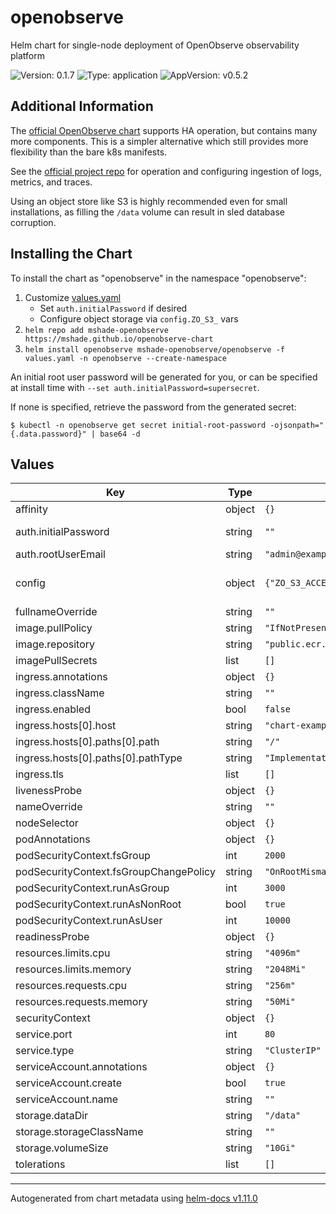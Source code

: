 # openobserve

Helm chart for single-node deployment of OpenObserve observability platform

![Version: 0.1.7](https://img.shields.io/badge/Version-0.1.7-informational?style=flat-square) ![Type: application](https://img.shields.io/badge/Type-application-informational?style=flat-square) ![AppVersion: v0.5.2](https://img.shields.io/badge/AppVersion-v0.5.2-informational?style=flat-square)

## Additional Information

The [official OpenObserve chart](https://github.com/openobserve/openobserve-helm-chart/) supports HA operation, but contains many more components.
This is a simpler alternative which still provides more flexibility than the bare k8s manifests.

See the [official project repo](https://github.com/openobserve/openobserve) for operation and
configuring ingestion of logs, metrics, and traces.

Using an object store like S3 is highly recommended even for small installations, as filling the `/data` volume can result in sled database corruption.

## Installing the Chart

To install the chart as "openobserve" in the namespace "openobserve":

1. Customize [values.yaml](./values.yaml)
    - Set `auth.initialPassword` if desired
    - Configure object storage via `config.ZO_S3_` vars
2. `helm repo add mshade-openobserve https://mshade.github.io/openobserve-chart`
3. `helm install openobserve mshade-openobserve/openobserve -f values.yaml -n openobserve --create-namespace`

An initial root user password will be generated for you, or can be specified at install time with `--set auth.initialPassword=supersecret`.

If none is specified, retrieve the password from the generated secret:
```
$ kubectl -n openobserve get secret initial-root-password -ojsonpath="{.data.password}" | base64 -d
```

## Values

| Key | Type | Default | Description |
|-----|------|---------|-------------|
| affinity | object | `{}` |  |
| auth.initialPassword | string | `""` | A random initial password will be set if left empty |
| auth.rootUserEmail | string | `"admin@example.com"` | email address for root user |
| config | object | `{"ZO_S3_ACCESS_KEY":"","ZO_S3_BUCKET_NAME":"","ZO_S3_REGION_NAME":"","ZO_S3_SECRET_KEY":"","ZO_S3_SERVER_URL":""}` | Env vars for OpenObserve configuration see https://github.com/openobserve/openobserve-helm-chart/blob/main/values.yaml#L70 |
| fullnameOverride | string | `""` |  |
| image.pullPolicy | string | `"IfNotPresent"` |  |
| image.repository | string | `"public.ecr.aws/zinclabs/openobserve"` |  |
| imagePullSecrets | list | `[]` |  |
| ingress.annotations | object | `{}` |  |
| ingress.className | string | `""` |  |
| ingress.enabled | bool | `false` |  |
| ingress.hosts[0].host | string | `"chart-example.local"` |  |
| ingress.hosts[0].paths[0].path | string | `"/"` |  |
| ingress.hosts[0].paths[0].pathType | string | `"ImplementationSpecific"` |  |
| ingress.tls | list | `[]` |  |
| livenessProbe | object | `{}` |  |
| nameOverride | string | `""` |  |
| nodeSelector | object | `{}` |  |
| podAnnotations | object | `{}` |  |
| podSecurityContext.fsGroup | int | `2000` |  |
| podSecurityContext.fsGroupChangePolicy | string | `"OnRootMismatch"` |  |
| podSecurityContext.runAsGroup | int | `3000` |  |
| podSecurityContext.runAsNonRoot | bool | `true` |  |
| podSecurityContext.runAsUser | int | `10000` |  |
| readinessProbe | object | `{}` |  |
| resources.limits.cpu | string | `"4096m"` |  |
| resources.limits.memory | string | `"2048Mi"` |  |
| resources.requests.cpu | string | `"256m"` |  |
| resources.requests.memory | string | `"50Mi"` |  |
| securityContext | object | `{}` |  |
| service.port | int | `80` |  |
| service.type | string | `"ClusterIP"` |  |
| serviceAccount.annotations | object | `{}` |  |
| serviceAccount.create | bool | `true` |  |
| serviceAccount.name | string | `""` |  |
| storage.dataDir | string | `"/data"` |  |
| storage.storageClassName | string | `""` |  |
| storage.volumeSize | string | `"10Gi"` |  |
| tolerations | list | `[]` |  |

----------------------------------------------
Autogenerated from chart metadata using [helm-docs v1.11.0](https://github.com/norwoodj/helm-docs/releases/v1.11.0)
